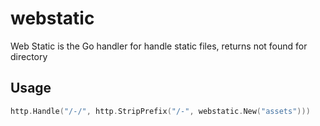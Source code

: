 # webstatic
Web Static is the Go handler for handle static files,
returns not found for directory

## Usage

```go
http.Handle("/-/", http.StripPrefix("/-", webstatic.New("assets")))
```


